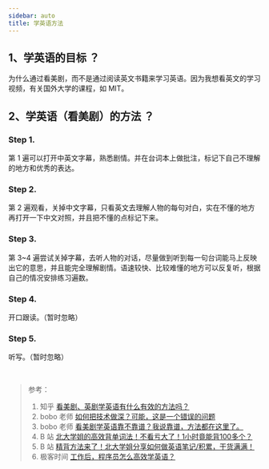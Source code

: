 ```yaml
---
sidebar: auto
title: 学英语方法
---
```


## 1、学英语的目标 ？

为什么通过看美剧，而不是通过阅读英文书籍来学习英语。因为我想看英文的学习视频，有关国外大学的课程，如 MIT。

## 2、学英语（看美剧）的方法 ？

### Step 1.
第 1 遍可以打开中英文字幕，熟悉剧情。并在台词本上做批注，标记下自己不理解的地方和优秀的表达。

### Step 2.
第 2 遍观看，关掉中文字幕，只看英文去理解人物的每句对白，实在不懂的地方再打开一下中文对照，并且把不懂的点标记下来。

### Step 3.
第 3~4 遍尝试关掉字幕，去听人物的对话，尽量做到听到每一句台词能马上反映出它的意思，并且能完全理解剧情。语速较快、比较难懂的地方可以反复听，根据自己的情况安排练习遍数。

### Step 4.

开口跟读。（暂时忽略）

### Step 5.

听写。（暂时忽略）


<br/>

> 参考：
>
> 1. 知乎 [看美剧、英剧学英语有什么有效的方法吗？](https://www.zhihu.com/question/21430286/answer/627378308)
> 2. bobo 老师 [如何把技术做深？可能，这是一个错误的问题](https://mp.weixin.qq.com/s/HbUUCq3aOylv0kCwaXDIcg)
> 3. bobo 老师 [看美剧学英语靠不靠谱？我说靠谱，方法都在这里了。](https://mp.weixin.qq.com/s/iTVqHKtik5C4LEn4_SsEIg)
> 4. B 站 [北大学姐的高效背单词法！不看亏大了！1小时竟能背100多个？](https://www.bilibili.com/video/BV1g7411T7Py)
> 5. B 站 [精背方法来了！北大学姐分享如何做英语笔记/积累，干货满满！](https://www.bilibili.com/video/BV1RE411W7rA)
> 5. 极客时间 [工作后，程序员怎么高效学英语？](https://time.geekbang.org/column/article/330245)
